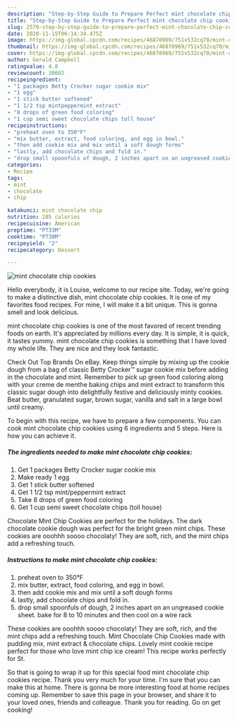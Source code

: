 ```yaml
---
description: "Step-by-Step Guide to Prepare Perfect mint chocolate chip cookies"
title: "Step-by-Step Guide to Prepare Perfect mint chocolate chip cookies"
slug: 2579-step-by-step-guide-to-prepare-perfect-mint-chocolate-chip-cookies
date: 2020-11-15T06:14:34.475Z
image: https://img-global.cpcdn.com/recipes/46870969/751x532cq70/mint-chocolate-chip-cookies-recipe-main-photo.jpg
thumbnail: https://img-global.cpcdn.com/recipes/46870969/751x532cq70/mint-chocolate-chip-cookies-recipe-main-photo.jpg
cover: https://img-global.cpcdn.com/recipes/46870969/751x532cq70/mint-chocolate-chip-cookies-recipe-main-photo.jpg
author: Gerald Campbell
ratingvalue: 4.8
reviewcount: 30602
recipeingredient:
- "1 packages Betty Crocker sugar cookie mix"
- "1 egg"
- "1 stick butter softened"
- "1 1/2 tsp mintpeppermint extract"
- "8 drops of green food coloring"
- "1 cup semi sweet chocolate chips toll house"
recipeinstructions:
- "preheat oven to 350°F"
- "mix butter, extract, food coloring, and egg in bowl."
- "then add cookie mix and mix until a soft dough forms"
- "lastly, add chocolate chips and fold in."
- "drop small spoonfuls of dough, 2 inches apart on an ungreased cookie sheet. bake for 8 to 10 minutes and then cool on a wire rack"
categories:
- Recipe
tags:
- mint
- chocolate
- chip

katakunci: mint chocolate chip 
nutrition: 285 calories
recipecuisine: American
preptime: "PT33M"
cooktime: "PT30M"
recipeyield: "2"
recipecategory: Dessert

---
```



![mint chocolate chip cookies](https://img-global.cpcdn.com/recipes/46870969/751x532cq70/mint-chocolate-chip-cookies-recipe-main-photo.jpg)

Hello everybody, it is Louise, welcome to our recipe site. Today, we're going to make a distinctive dish, mint chocolate chip cookies. It is one of my favorites food recipes. For mine, I will make it a bit unique. This is gonna smell and look delicious.

mint chocolate chip cookies is one of the most favored of recent trending foods on earth. It's appreciated by millions every day. It is simple, it is quick, it tastes yummy. mint chocolate chip cookies is something that I have loved my whole life. They are nice and they look fantastic.

Check Out Top Brands On eBay. Keep things simple by mixing up the cookie dough from a bag of classic Betty Crocker™ sugar cookie mix before adding in the chocolate and mint. Remember to pick up green food coloring along with your creme de menthe baking chips and mint extract to transform this classic sugar dough into delightfully festive and deliciously minty cookies. Beat butter, granulated sugar, brown sugar, vanilla and salt in a large bowl until creamy.


To begin with this recipe, we have to prepare a few components. You can cook mint chocolate chip cookies using 6 ingredients and 5 steps. Here is how you can achieve it.

<!--inarticleads1-->

##### The ingredients needed to make mint chocolate chip cookies:

1. Get 1 packages Betty Crocker sugar cookie mix
1. Make ready 1 egg
1. Get 1 stick butter softened
1. Get 1 1/2 tsp mint/peppermint extract
1. Take 8 drops of green food coloring
1. Get 1 cup semi sweet chocolate chips (toll house)


Chocolate Mint Chip Cookies are perfect for the holidays. The dark chocolate cookie dough was perfect for the bright green mint chips. These cookies are ooohhh soooo chocolaty! They are soft, rich, and the mint chips add a refreshing touch. 

<!--inarticleads2-->

##### Instructions to make mint chocolate chip cookies:

1. preheat oven to 350°F
1. mix butter, extract, food coloring, and egg in bowl.
1. then add cookie mix and mix until a soft dough forms
1. lastly, add chocolate chips and fold in.
1. drop small spoonfuls of dough, 2 inches apart on an ungreased cookie sheet. bake for 8 to 10 minutes and then cool on a wire rack


These cookies are ooohhh soooo chocolaty! They are soft, rich, and the mint chips add a refreshing touch. Mint Chocolate Chip Cookies made with pudding mix, mint extract &amp; chocolate chips. Lovely mint cookie recipe perfect for those who love mint chip ice cream! This recipe works perfectly for St. 

So that is going to wrap it up for this special food mint chocolate chip cookies recipe. Thank you very much for your time. I'm sure that you can make this at home. There is gonna be more interesting food at home recipes coming up. Remember to save this page in your browser, and share it to your loved ones, friends and colleague. Thank you for reading. Go on get cooking!
